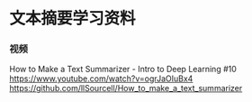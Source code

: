 # 文本摘要学习资料

### 视频

How to Make a Text Summarizer - Intro to Deep Learning #10
<https://www.youtube.com/watch?v=ogrJaOIuBx4>
<https://github.com/llSourcell/How_to_make_a_text_summarizer>